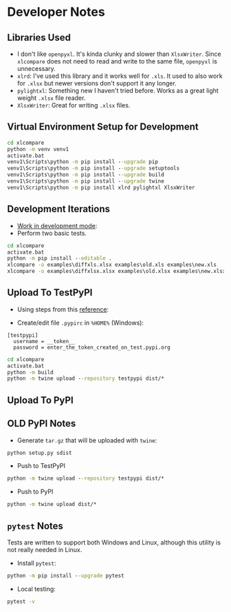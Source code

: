# Developer Notes

## Libraries Used
- I don't like `openpyxl`. It's kinda clunky and slower than `XlsxWriter`. Since `xlcompare` does not need to read and write to the same file, `openpyxl` is unnecessary.
- `xlrd`: I've used this library and it works well for `.xls`. It used to also work for `.xlsx` but newer versions don't support it any longer.
- `pylightxl`: Something new I haven't tried before. Works as a great light weight `.xlsx` file reader.
- `XlsxWriter`: Great for writing `.xlsx` files.


## Virtual Environment Setup for Development
```bat
cd xlcompare
python -m venv venv1
activate.bat
venv1\Scripts\python -m pip install --upgrade pip
venv1\Scripts\python -m pip install --upgrade setuptools
venv1\Scripts\python -m pip install --upgrade build
venv1\Scripts\python -m pip install --upgrade twine
venv1\Scripts\python -m pip install xlrd pylightxl XlsxWriter
```

## Development Iterations
- [Work in development mode](https://packaging.python.org/guides/distributing-packages-using-setuptools/#working-in-development-mode):
- Perform two basic tests.

```bat
cd xlcompare
activate.bat
python -m pip install --editable .
xlcompare -o examples\diffxls.xlsx examples\old.xls examples\new.xls
xlcompare -o examples\diffxlsx.xlsx examples\old.xlsx examples\new.xlsx
```

## Upload To TestPyPI
- Using steps from this [reference](https://packaging.python.org/tutorials/packaging-projects/):

- Create/edit file `.pypirc` in `%HOME%` (Windows):
```
[testpypi]
  username = __token__
  password = enter_the_token_created_on_test.pypi.org
```

```bat
cd xlcompare
activate.bat
python -m build
python -m twine upload --repository testpypi dist/*
```

## Upload To PyPI

## OLD PyPI Notes
- Generate `tar.gz` that will be uploaded with `twine`:
```bat
python setup.py sdist
```



- Push to TestPyPI
```bat
python -m twine upload --repository testpypi dist/*
```

- Push to PyPI
```bat
python -m twine upload dist/*
```

## `pytest` Notes
Tests are written to support both Windows and Linux, although this utility is not really needed in Linux.

- Install `pytest`:
```bat
python -m pip install --upgrade pytest
```

- Local testing:
```bat
pytest -v
```
